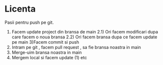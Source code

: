 # Licenta

Pasii pentru push pe git.
1) Facem update project din bransa de main
   2.1) Ori facem modificari dupa care facem o noua bransa
   2.2) Ori facem bransa dupa ce facem update pe main
   3)Facem commit si push
4) Intram pe git , facem pull request , sa fie bransa noastra in main
5) Merge-uim bransa noastra in main
6) Mergem local si facem update (1) etc